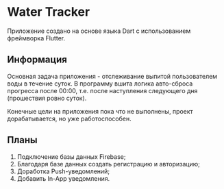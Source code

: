 # Water Tracker

Приложение создано на основе языка Dart с использованием фреймворка Flutter. 
## Информация

Основная задача приложения - отслеживание выпитой пользователем воды в течение суток. В программу вшита логика авто-сброса прогресса после 00:00, т.е. после наступления следующего дня (прошествия ровно суток).

Конечные цели на приложения пока что не выполнены, проект дорабатывается, но уже работоспособен.

## Планы
1) Подключение базы данных Firebase;
2) Благодаря базе данных создать регистрацию и авторизацию;
3) Доработка Push-уведомлений;
4) Добавить In-App уведомления.


